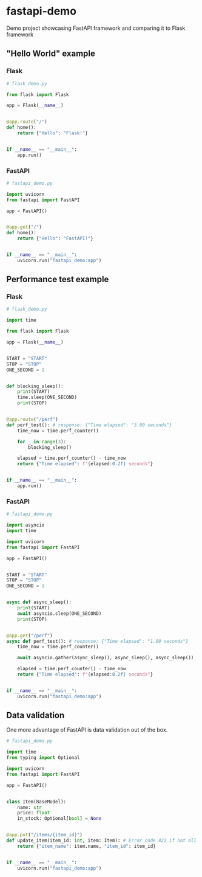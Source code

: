 # fastapi-demo

Demo project showcasing FastAPI framework and comparing it to Flask framework

## "Hello World" example

### Flask

```python
# flask_demo.py

from flask import Flask

app = Flask(__name__)


@app.route("/")
def home():
    return {"Hello": "Flask!"}


if __name__ == "__main__":
    app.run()
```

### FastAPI

```python
# fastapi_demo.py

import uvicorn
from fastapi import FastAPI

app = FastAPI()


@app.get("/")
def home():
    return {"Hello": "FastAPI!"}


if __name__ == "__main__":
    uvicorn.run("fastapi_demo:app")
```

## Performance test example

### Flask

```python
# flask_demo.py

import time

from flask import Flask

app = Flask(__name__)


START = "START"
STOP = "STOP"
ONE_SECOND = 1


def blocking_sleep():
    print(START)
    time.sleep(ONE_SECOND)
    print(STOP)


@app.route("/perf")
def perf_test(): # response: {"Time elapsed": "3.00 seconds"}
    time_now = time.perf_counter()

    for _ in range(3):
        blocking_sleep()

    elapsed = time.perf_counter() - time_now
    return {"Time elapsed": f"{elapsed:0.2f} seconds"}


if __name__ == "__main__":
    app.run()
```

### FastAPI

```python
# fastapi_demo.py

import asyncio
import time

import uvicorn
from fastapi import FastAPI

app = FastAPI()


START = "START"
STOP = "STOP"
ONE_SECOND = 1


async def async_sleep():
    print(START)
    await asyncio.sleep(ONE_SECOND)
    print(STOP)


@app.get("/perf")
async def perf_test(): # response: {"Time elapsed": "1.00 seconds"}
    time_now = time.perf_counter()

    await asyncio.gather(async_sleep(), async_sleep(), async_sleep())

    elapsed = time.perf_counter() - time_now
    return {"Time elapsed": f"{elapsed:0.2f} seconds"}


if __name__ == "__main__":
    uvicorn.run("fastapi_demo:app")
```

## Data validation

One more advantage of FastAPI is data validation out of the box.

```python
# fastapi_demo.py

import time
from typing import Optional

import uvicorn
from fastapi import FastAPI

app = FastAPI()


class Item(BaseModel):
    name: str
    price: float
    in_stock: Optional[bool] = None


@app.put("/items/{item_id}")
def update_item(item_id: int, item: Item): # Error code 422 if not all data is supplied on PUT request
    return {"item_name": item.name, "item_id": item_id}


if __name__ == "__main__":
    uvicorn.run("fastapi_demo:app")
```
